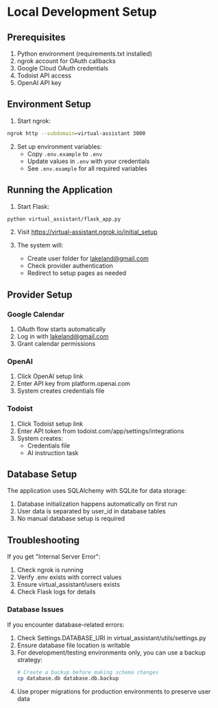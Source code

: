 # Local Development Setup

## Prerequisites
1. Python environment (requirements.txt installed)
2. ngrok account for OAuth callbacks
3. Google Cloud OAuth credentials
4. Todoist API access
5. OpenAI API key

## Environment Setup

1. Start ngrok:
```bash
ngrok http --subdomain=virtual-assistant 3000
```

2. Set up environment variables:
   - Copy `.env.example` to `.env`
   - Update values in `.env` with your credentials
   - See `.env.example` for all required variables

## Running the Application

1. Start Flask:
```bash
python virtual_assistant/flask_app.py
```

2. Visit https://virtual-assistant.ngrok.io/initial_setup

3. The system will:
   - Create user folder for lakeland@gmail.com
   - Check provider authentication
   - Redirect to setup pages as needed

## Provider Setup

### Google Calendar
1. OAuth flow starts automatically
2. Log in with lakeland@gmail.com
3. Grant calendar permissions

### OpenAI
1. Click OpenAI setup link
2. Enter API key from platform.openai.com
3. System creates credentials file

### Todoist
1. Click Todoist setup link
2. Enter API token from todoist.com/app/settings/integrations
3. System creates:
   - Credentials file
   - AI instruction task

## Database Setup

The application uses SQLAlchemy with SQLite for data storage:

1. Database initialization happens automatically on first run
2. User data is separated by user_id in database tables
3. No manual database setup is required

## Troubleshooting

If you get "Internal Server Error":
1. Check ngrok is running
2. Verify .env exists with correct values
3. Ensure virtual_assistant/users exists
4. Check Flask logs for details

### Database Issues

If you encounter database-related errors:
1. Check Settings.DATABASE_URI in virtual_assistant/utils/settings.py
2. Ensure database file location is writable
3. For development/testing environments only, you can use a backup strategy:
   ```bash
   # Create a backup before making schema changes
   cp database.db database.db.backup
   ```
4. Use proper migrations for production environments to preserve user data